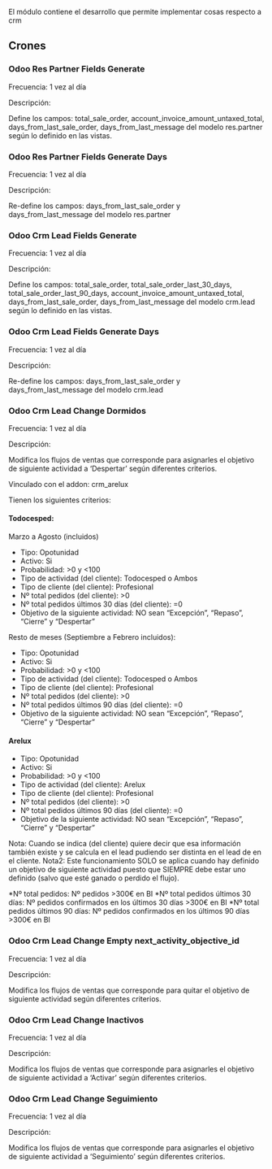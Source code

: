 El módulo contiene el desarrollo que permite implementar cosas respecto a crm

## Crones

### Odoo Res Partner Fields Generate 
Frecuencia: 1 vez al día

Descripción:

Define los campos: total_sale_order, account_invoice_amount_untaxed_total, days_from_last_sale_order, days_from_last_message del modelo res.partner según lo definido en las vistas.

### Odoo Res Partner Fields Generate Days 
Frecuencia: 1 vez al día

Descripción:

Re-define los campos: days_from_last_sale_order y days_from_last_message del modelo res.partner

### Odoo Crm Lead Fields Generate 
Frecuencia: 1 vez al día

Descripción:

Define los campos: total_sale_order, total_sale_order_last_30_days, total_sale_order_last_90_days, account_invoice_amount_untaxed_total, days_from_last_sale_order, days_from_last_message del modelo crm.lead según lo definido en las vistas.

### Odoo Crm Lead Fields Generate Days 
Frecuencia: 1 vez al día

Descripción:

Re-define los campos: days_from_last_sale_order y days_from_last_message del modelo crm.lead

### Odoo Crm Lead Change Dormidos 
Frecuencia: 1 vez al día

Descripción:

Modifica los flujos de ventas que corresponde para asignarles el objetivo de siguiente actividad a ‘Despertar’ según diferentes criterios.

Vinculado con el addon: crm_arelux 

Tienen los siguientes criterios:

#### Todocesped:

Marzo a Agosto (incluidos)
  - Tipo: Opotunidad
  - Activo: Si
  - Probabilidad: >0 y <100
  - Tipo de actividad (del cliente): Todocesped o Ambos
  - Tipo de cliente (del cliente): Profesional
  - Nº total pedidos (del cliente): >0
  - Nº total pedidos últimos 30 días (del cliente): =0
  - Objetivo de la siguiente actividad: NO sean “Excepción”, “Repaso”, “Cierre” y “Despertar”

Resto de meses (Septiembre a Febrero incluidos):
  - Tipo: Opotunidad
  - Activo: Si
  - Probabilidad: >0 y <100
  - Tipo de actividad (del cliente): Todocesped o Ambos
  - Tipo de cliente (del cliente): Profesional
  - Nº total pedidos (del cliente): >0
  - Nº total pedidos últimos 90 días (del cliente): =0
  - Objetivo de la siguiente actividad: NO sean “Excepción”, “Repaso”, “Cierre” y “Despertar”

#### Arelux

  - Tipo: Opotunidad
  - Activo: Si
  - Probabilidad: >0 y <100
  - Tipo de actividad (del cliente): Arelux
  - Tipo de cliente (del cliente): Profesional
  - Nº total pedidos (del cliente): >0
  - Nº total pedidos últimos 90 días (del cliente): =0
  - Objetivo de la siguiente actividad: NO sean “Excepción”, “Repaso”, “Cierre” y “Despertar”

Nota: Cuando se indica (del cliente) quiere decir que esa información también existe y se calcula en el lead pudiendo ser distinta en el lead de en el cliente.
Nota2: Este funcionamiento SOLO se aplica cuando hay definido un objetivo de siguiente actividad puesto que SIEMPRE debe estar uno definido (salvo que esté ganado o perdido el flujo).

*Nº total pedidos: Nº pedidos >300€ en BI
*Nº total pedidos últimos 30 días: Nº pedidos confirmados en los últimos 30 días >300€ en BI
*Nº total pedidos últimos 90 días: Nº pedidos confirmados en los últimos 90 días >300€ en BI

### Odoo Crm Lead Change Empty next_activity_objective_id 
Frecuencia: 1 vez al día

Descripción:

Modifica los flujos de ventas que corresponde para quitar el objetivo de siguiente actividad según diferentes criterios.

### Odoo Crm Lead Change Inactivos 
Frecuencia: 1 vez al día

Descripción:

Modifica los flujos de ventas que corresponde para asignarles el objetivo de siguiente actividad a ‘Activar’ según diferentes criterios.

### Odoo Crm Lead Change Seguimiento 
Frecuencia: 1 vez al día

Descripción:

Modifica los flujos de ventas que corresponde para asignarles el objetivo de siguiente actividad a ‘Seguimiento’ según diferentes criterios.
